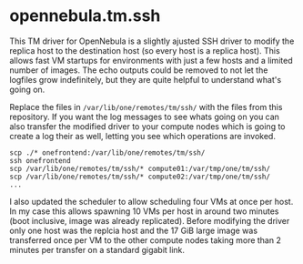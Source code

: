 # opennebula.tm.ssh

This TM driver for OpenNebula is a slightly ajusted SSH driver to modify the replica host to the destination host (so every host is a replica host). This allows fast VM startups for environments with just a few hosts and a limited number of images. The echo outputs could be removed to not let the logfiles grow indefinitely, but they are quite helpful to understand what's going on.

Replace the files in `/var/lib/one/remotes/tm/ssh/` with the files from this repository. If you want the log messages to see whats going on you can also transfer the modified driver to your compute nodes which is going to create a log their as well, letting you see which operations are invoked.

```
scp ./* onefrontend:/var/lib/one/remotes/tm/ssh/
ssh onefrontend
scp /var/lib/one/remotes/tm/ssh/* compute01:/var/tmp/one/tm/ssh/
scp /var/lib/one/remotes/tm/ssh/* compute02:/var/tmp/one/tm/ssh/
...
```

I also updated the scheduler to allow scheduling four VMs at once per host. In my case this allows spawning 10 VMs per host in around two minutes (boot inclusive, image was already replicated). Before modifying the driver only one host was the replcia host and the 17 GiB large image was transferred once per VM to the other compute nodes taking more than 2 minutes per transfer on a standard gigabit link.
